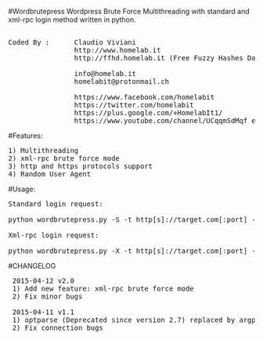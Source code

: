 #Wordbrutepress
Wordpress Brute Force Multithreading with standard and xml-rpc login method written in python.
<pre>	
Coded By :      Claudio Viviani
                http://www.homelab.it
                http://ffhd.homelab.it (Free Fuzzy Hashes Database)
                
                info@homelab.it
                homelabit@protonmail.ch

                https://www.facebook.com/homelabit
                https://twitter.com/homelabit
                https://plus.google.com/+HomelabIt1/
                https://www.youtube.com/channel/UCqqmSdMqf_exicCe_DjlBww
</pre>
#Features:
<pre>
1) Multithreading
2) xml-rpc brute force mode
3) http and https protocols support
4) Random User Agent
</pre>
#Usage:
<pre>
Standard login request:

python wordbrutepress.py -S -t http[s]://target.com[:port] -u username -w wordlist [--timeout in sec]

Xml-rpc login request:

python wordbrutepress.py -X -t http[s]://target.com[:port] -u username -w wordlist [--timeout in sec]
</pre>
#CHANGELOG
<pre>
 2015-04-12 v2.0
 1) Add new feature: xml-rpc brute force mode
 2) Fix minor bugs

 2015-04-11 v1.1
 1) optparse (Deprecated since version 2.7) replaced by argparse
 2) Fix connection bugs
</pre>
